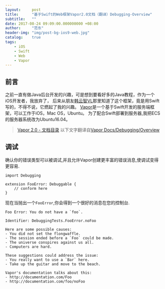 ```yaml
---
layout:     post
title:      "基于Swift的Web框架Vapor2.0文档（翻译）Debugging-Overview"
subtitle:   ""
date: 2017-08-24 09:09:00.000000000 +08:00
author:     "范东"
header-img: "img/post-bg-ios9-web.jpg"
catalog:    true
tags:
    - iOS
    - Swift
    - Web
    - Vapor
---
```

## 前言
之前一直有做Java后台开发的兴趣，可是想到要看好多的Java教程，作为一个iOS开发者，我放弃了，
后来从朋友[韩云智VL](http://www.jianshu.com/u/92f7630a351b)那里知道了这个框架，竟是用Swift写的，不得不说，它燃起了我的兴趣。
[Vapor](http://vapor.codes)是一个基于Swift开发的服务端框架，可以工作于iOS，Mac OS，Ubuntu。
为了配合Swift部署到服务器,我把ECS的服务器系统改为Ubuntu16.04。
> [Vapor 2.0 - 文档目录](http://blog.fandong.me/2017/08/01/iOS-SwiftVaporWeb/)
> 以下文字翻译自[Vapor Docs/Debugging/Overview](https://docs.vapor.codes/2.0/debugging/overview/)

## 调试
确认你的错误类型可以被调试,并且允许Vapor创建更丰富的错误消息,使调试变得更容易.

```
import Debugging

extension FooError: Debuggable {
    // conform here
}
```
现在当抛出一个`FooError`,你会得到一个很好的消息在您的控制台.

```
Foo Error: You do not have a `foo`.

Identifier: DebuggingTests.FooError.noFoo

Here are some possible causes: 
- You did not set the flongwaffle.
- The session ended before a `Foo` could be made.
- The universe conspires against us all.
- Computers are hard.

These suggestions could address the issue: 
- You really want to use a `Bar` here.
- Take up the guitar and move to the beach.

Vapor's documentation talks about this: 
- http://documentation.com/Foo
- http://documentation.com/foo/noFoo
```
